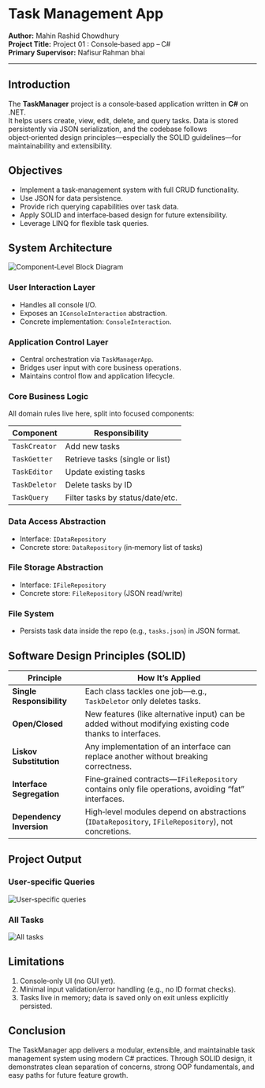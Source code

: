 # Task Management App

**Author:** Mahin Rashid Chowdhury  
**Project Title:** Project 01 : Console‑based app – C#  
**Primary Supervisor:** Nafisur Rahman bhai  

---

## Introduction

The **TaskManager** project is a console‑based application written in **C#** on .NET.  
It helps users create, view, edit, delete, and query tasks. Data is stored
persistently via JSON serialization, and the codebase follows object‑oriented
design principles—especially the SOLID guidelines—for maintainability and
extensibility.

## Objectives

- Implement a task‑management system with full CRUD functionality.  
- Use JSON for data persistence.  
- Provide rich querying capabilities over task data.  
- Apply SOLID and interface‑based design for future extensibility.  
- Leverage LINQ for flexible task queries.  

## System Architecture

![Component‑Level Block Diagram](images/architecture.png)

### User Interaction Layer
- Handles all console I/O.  
- Exposes an `IConsoleInteraction` abstraction.  
- Concrete implementation: `ConsoleInteraction`.

### Application Control Layer
- Central orchestration via `TaskManagerApp`.  
- Bridges user input with core business operations.  
- Maintains control flow and application lifecycle.

### Core Business Logic
All domain rules live here, split into focused components:

| Component | Responsibility |
|-----------|----------------|
| `TaskCreator` | Add new tasks |
| `TaskGetter`  | Retrieve tasks (single or list) |
| `TaskEditor`  | Update existing tasks |
| `TaskDeletor` | Delete tasks by ID |
| `TaskQuery`   | Filter tasks by status/date/etc. |

### Data Access Abstraction
- Interface: `IDataRepository`  
- Concrete store: `DataRepository` (in‑memory list of tasks)

### File Storage Abstraction
- Interface: `IFileRepository`  
- Concrete store: `FileRepository` (JSON read/write)

### File System
- Persists task data inside the repo (e.g., `tasks.json`) in JSON format.

## Software Design Principles (SOLID)

| Principle | How It’s Applied |
|-----------|------------------|
| **Single Responsibility** | Each class tackles one job—e.g., `TaskDeletor` only deletes tasks. |
| **Open/Closed** | New features (like alternative input) can be added without modifying existing code thanks to interfaces. |
| **Liskov Substitution** | Any implementation of an interface can replace another without breaking correctness. |
| **Interface Segregation** | Fine‑grained contracts—`IFileRepository` contains only file operations, avoiding “fat” interfaces. |
| **Dependency Inversion** | High‑level modules depend on abstractions (`IDataRepository`, `IFileRepository`), not concretions. |

## Project Output

### User‑specific Queries

![User‑specific queries](images/query.png)

### All Tasks

![All tasks](images/allData.png)

## Limitations

1. Console‑only UI (no GUI yet).  
2. Minimal input validation/error handling (e.g., no ID format checks).  
3. Tasks live in memory; data is saved only on exit unless explicitly persisted.

## Conclusion

The TaskManager app delivers a modular, extensible, and maintainable task
management system using modern C# practices. Through SOLID design, it
demonstrates clean separation of concerns, strong OOP fundamentals, and easy
paths for future feature growth.
